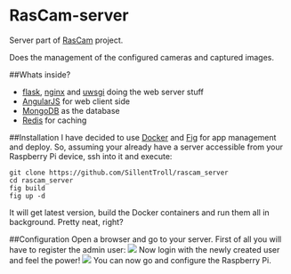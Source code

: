 # RasCam-server
Server part of [RasCam](https://github.com/SillentTroll/rascam) project.

Does the management of the configured cameras and captured images.

##Whats inside?
 - [flask](http://flask.pocoo.org), [nginx](http://nginx.org) and [uwsgi](http://uwsgi-docs.readthedocs.org/en/latest/) doing the web server stuff
 - [AngularJS](https://angularjs.org) for web client side
 - [MongoDB](https://www.mongodb.com) as the database
 - [Redis](http://redis.io) for caching

##Installation
I have decided to use [Docker](https://www.docker.com) and [Fig](http://www.fig.sh) for app management and deploy.
So, assuming your already have a server accessible from your Raspberry Pi device, ssh into it and execute:
```
git clone https://github.com/SillentTroll/rascam_server
cd rascam_server
fig build
fig up -d
```
It will get latest version, build the Docker containers and run them all in background. Pretty neat, right?

##Configuration
Open a browser and go to your server. 
First of all you will have to register the admin user:
![](https://raw.githubusercontent.com/SillentTroll/rascam_server/master/images/first_config.png)
Now login with the newly created user and feel the power!
![](https://raw.githubusercontent.com/SillentTroll/rascam_server/master/images/login.png)
You can now go and configure the Raspberry Pi.